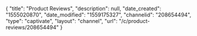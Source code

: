 {
    "title": "Product Reviews",
    "description": null,
    "date_created": "1555020870",
    "date_modified": "1559175327",
    "channelid": "208654494",
    "type": "captivate",
    "layout": "channel",
    "url": "\/c\/product-reviews\/208654494"
}